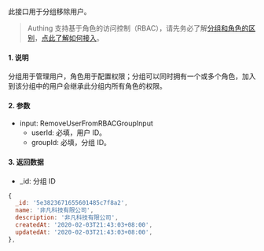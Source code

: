 此接口用于分组移除用户。

> Authing 支持基于角色的访问控制（RBAC），请先务必了解[分组和角色的区别](https://docs.authing.cn/authing/authorization/authorization/rbac#fen-zu-vs-quan-xian)，[点此了解如何接入](https://docs.authing.cn/authing/authorization/intergrate-rbac)。

#### 1. 说明

分组用于管理用户，角色用于配置权限；分组可以同时拥有一个或多个角色，加入到该分组中的用户会继承此分组内所有角色的权限。

#### 2. 参数

* input: RemoveUserFromRBACGroupInput
  * userId: 必填，用户 ID。
  * groupId: 必填，分组 ID。

#### 3. 返回数据

* _id: 分组 ID

```javascript
{
  _id: '5e3823671655601485c7f8a2',
  name: '非凡科技有限公司',
  description: '非凡科技有限公司',
  createdAt: '2020-02-03T21:43:03+08:00',
  updatedAt: '2020-02-03T21:43:03+08:00',
},
```
